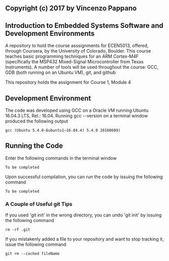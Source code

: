 ## Copyright (c) 2017 by Vincenzo Pappano


## Introduction to Embedded Systems Software and Development Environments

A repository to hold the course asssignments for ECEN5013, offered, through Coursera, by the University of Colorado, Boulder. This course teaches basic programming techniques for an ARM Cortex-M4F (specifically the MSP432 Mixed-Signal Microcontroller from Texas Instruments). A number of tools will be used throughout the course: GCC, GDB (both running on an Ubuntu VM), git, and github

This repository holds the assignment for Course 1, Module 4

## Development Environment

The code was developed using GCC on a Oracle VM running Ubuntu 16.04.3 LTS, Rel.: 16.04. Running gcc --version on a terminal window produced the following output

```
gcc (Ubuntu 5.4.0-6ubuntu1~16.04.4) 5.4.0 20160609)
```

## Running the Code

Enter the following commands in the terminal window 

```
To be completed
```

Upon successful compilation, you can run the code by issuing the following command

```
To be completed
```

### A Couple of Useful git Tips

If you used 'git init' in the wrong directory, you can undo 'git init' by issuing the following command

```
rm -rf .git
```

If you mistakenly added a file to your repository and want to stop tracking it, issue the following command

```
git rm --cached fileName
```
